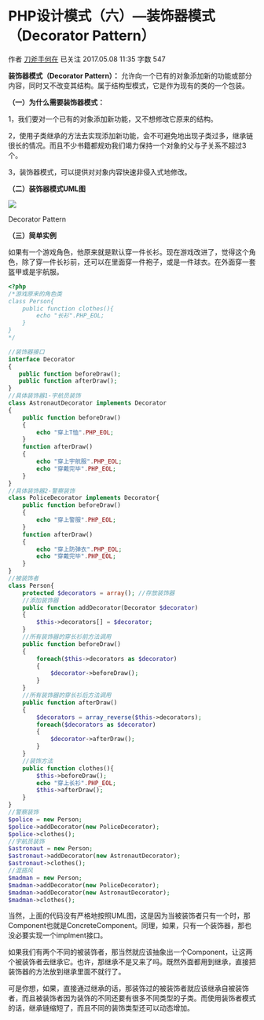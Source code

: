 # PHP设计模式（六）—装饰器模式（Decorator Pattern）

作者  [刀斧手何在][0] 已关注 2017.05.08 11:35  字数 547 

**装饰器模式（Decorator Pattern）：** 允许向一个已有的对象添加新的功能或部分内容，同时又不改变其结构。属于结构型模式，它是作为现有的类的一个包装。

**（一）为什么需要装饰器模式：**

1，我们要对一个已有的对象添加新功能，又不想修改它原来的结构。

2，使用子类继承的方法去实现添加新功能，会不可避免地出现子类过多，继承链很长的情况。而且不少书籍都规劝我们竭力保持一个对象的父与子关系不超过3个。

3，装饰器模式，可以提供对对象内容快速非侵入式地修改。

**（二）装饰器模式UML图**

![][1]



Decorator Pattern

**（三）简单实例**

如果有一个游戏角色，他原来就是默认穿一件长衫。现在游戏改进了，觉得这个角色，除了穿一件长衫前，还可以在里面穿一件袍子，或是一件球衣。在外面穿一套盔甲或是宇航服。

```php
<?php
/*游戏原来的角色类
class Person{
    public function clothes(){
        echo "长衫".PHP_EOL;
    }
}
*/

//装饰器接口
interface Decorator
{
   public function beforeDraw();
   public function afterDraw();
}
//具体装饰器1-宇航员装饰
class AstronautDecorator implements Decorator
{
    public function beforeDraw()
    {
        echo "穿上T恤".PHP_EOL;
    }
    function afterDraw()
    {
        echo "穿上宇航服".PHP_EOL;
        echo "穿戴完毕".PHP_EOL;
    }
}
//具体装饰器2-警察装饰
class PoliceDecorator implements Decorator{
    public function beforeDraw()
    {
        echo "穿上警服".PHP_EOL;
    }
    function afterDraw()
    {
        echo "穿上防弹衣".PHP_EOL;
        echo "穿戴完毕".PHP_EOL;
    }
}
//被装饰者
class Person{
    protected $decorators = array(); //存放装饰器
    //添加装饰器
    public function addDecorator(Decorator $decorator)
    {
        $this->decorators[] = $decorator;
    }
    //所有装饰器的穿长衫前方法调用
    public function beforeDraw()
    {
        foreach($this->decorators as $decorator)
        {
            $decorator->beforeDraw();
        }
    }
    //所有装饰器的穿长衫后方法调用
    public function afterDraw()
    {
        $decorators = array_reverse($this->decorators);
        foreach($decorators as $decorator)
        {
            $decorator->afterDraw();
        }
    }
    //装饰方法
    public function clothes(){
        $this->beforeDraw();
        echo "穿上长衫".PHP_EOL;
        $this->afterDraw();
    }
}
//警察装饰
$police = new Person;
$police->addDecorator(new PoliceDecorator);
$police->clothes();
//宇航员装饰
$astronaut = new Person;
$astronaut->addDecorator(new AstronautDecorator);
$astronaut->clothes();
//混搭风
$madman = new Person;
$madman->addDecorator(new PoliceDecorator);
$madman->addDecorator(new AstronautDecorator);
$madman->clothes();
```
当然，上面的代码没有严格地按照UML图，这是因为当被装饰者只有一个时，那 Component也就是ConcreteComponent。同理，如果，只有一个装饰器，那也没必要实现一个implment接口。

如果我们有两个不同的被装饰者，那当然就应该抽象出一个Component，让这两个被装饰者去继承它。也许，那继承不是又来了吗。既然外面都用到继承，直接把装饰器的方法放到继承里面不就行了。

可是你想，如果，直接通过继承的话，那装饰过的被装饰者就应该继承自被装饰者，而且被装饰者因为装饰的不同还要有很多不同类型的子类。而使用装饰者模式的话，继承链缩短了，而且不同的装饰类型还可以动态增加。

[0]: http://www.jianshu.com/u/29417b7766fe
[1]: ./img/5261067-1d50d0685ce057d3.jpg